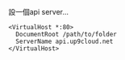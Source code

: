 

設一個api server...
```
<VirtualHost *:80>
  DocumentRoot /path/to/folder
  ServerName api.up9cloud.net
</VirtualHost>
```
